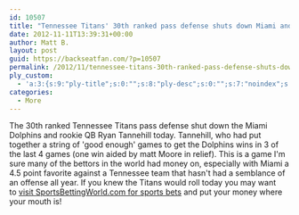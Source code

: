 ```yaml
---
id: 10507
title: "Tennessee Titans' 30th ranked pass defense shuts down Miami and Ryan Tannehill"
date: 2012-11-11T13:39:31+00:00
author: Matt B.
layout: post
guid: https://backseatfan.com/?p=10507
permalink: /2012/11/tennessee-titans-30th-ranked-pass-defense-shuts-down-miami-and-ryan-tannehill/
ply_custom:
  - 'a:3:{s:9:"ply-title";s:0:"";s:8:"ply-desc";s:0:"";s:7:"noindex";s:0:"";}'
categories:
  - More
---
```


<div class="entry">
  <p>
    The 30th ranked Tennessee Titans pass defense shut down the Miami Dolphins and rookie QB Ryan Tannehill today. Tannehill, who had put together a string of 'good enough' games to get the Dolphins wins in 3 of the last 4 games (one win aided by matt Moore in relief). This is a game I'm sure many of the bettors in the world had money on, especially with Miami a 4.5 point favorite against a Tennessee team that hasn't had a semblance of an offense all year. If you knew the Titans would roll today you may want to <a href="https://www.sportsbettingworld.com/home/">visit SportsBettingWorld.com for sports bets</a> and put your money where your mouth is!
  </p>
</div>
